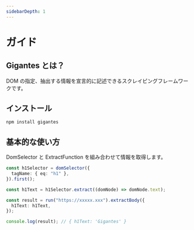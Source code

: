```yaml
---
sidebarDepth: 1
---
```


# ガイド

## Gigantes とは？

DOM の指定、抽出する情報を宣言的に記述できるスクレイピングフレームワークです。

## インストール

```bash
npm install gigantes
```

## 基本的な使い方

DomSelector と ExtractFunction を組み合わせて情報を取得します。

```typescript
const h1Selector = domSelector({
  tagName: { eq: "h1" },
}).first();

const h1Text = h1Selector.extract((domNode) => domNode.text);

const result = run("https://xxxxx.xxx").extractBody({
  h1Text: h1Text,
});

console.log(result); // { h1Text: 'Gigantes' }
```
